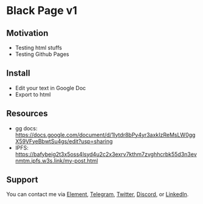 # Black Page v1

## Motivation

- Testing html stuffs
- Testing Github Pages

## Install

- Edit your text in Google Doc
- Export to html

## Resources

- gg docs: https://docs.google.com/document/d/1lytdr8bPy4yr3axkIzReMsLW0ggX59VFyeBbwtSu4gs/edit?usp=sharing
- IPFS: https://bafybeig2t3x5oss4lsyd4u2c2x3exrv7kthm7zvghhcrbk55d3n3evnmtm.ipfs.w3s.link/my-post.html

## Support

You can contact me via [Element](https://matrix.to/#/@julienbrg:matrix.org), [Telegram](https://t.me/julienbrg), [Twitter](https://twitter.com/julienbrg), [Discord](https://discord.gg/pfkJpEb4xn), or [LinkedIn](https://www.linkedin.com/in/julienberanger/).
